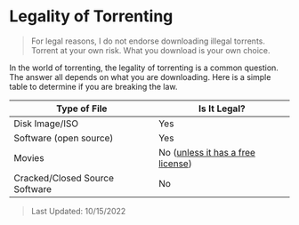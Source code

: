 # Legality of Torrenting

> For legal reasons, I do not endorse downloading illegal torrents. Torrent at your own risk. What you download is your own choice.

In the world of torrenting, the legality of torrenting is a common question. The answer all depends on what you are downloading. Here is a simple table to determine if you are breaking the law.

| Type of File         |  Is It Legal?    |
|--------------|-----------|
| Disk Image/ISO | Yes      |
| Software (open source)      | Yes  |
| Movies | No ([unless it has a free license](https://peach.blender.org/)) |
| Cracked/Closed Source Software | No |

> Last Updated: 10/15/2022